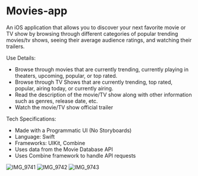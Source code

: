 # Movies-app
An iOS application that allows you to discover your next favorite movie or TV show by browsing through different categories of popular trending movies/tv shows, seeing their average audience ratings, and watching their trailers.

Use Details:
 - Browse through movies that are currently trending, currently playing in theaters, upcoming, popular, or top rated.
 - Browse through TV Shows that are currently trending, top rated, popular, airing today, or currently airing.
 - Read the description of the movie/TV show along with other information such as genres, release date, etc.
 - Watch the movie/TV show official trailer

Tech Specifications:
 - Made with a Programmatic UI (No Storyboards)
 - Language: Swift
 - Frameworks: UIKit, Combine
 - Uses data from the Movie Database API
 - Uses Combine framework to handle API requests

![IMG_9741](https://user-images.githubusercontent.com/29238419/132117686-981875d0-80e3-4516-8b09-69078e5fb8c8.PNG)
![IMG_9742](https://user-images.githubusercontent.com/29238419/132117687-c099554f-57ff-4de0-9de2-e6ed69964c25.PNG)
![IMG_9743](https://user-images.githubusercontent.com/29238419/132117693-1e9efa25-779d-4178-85be-c4c41988077c.PNG)
